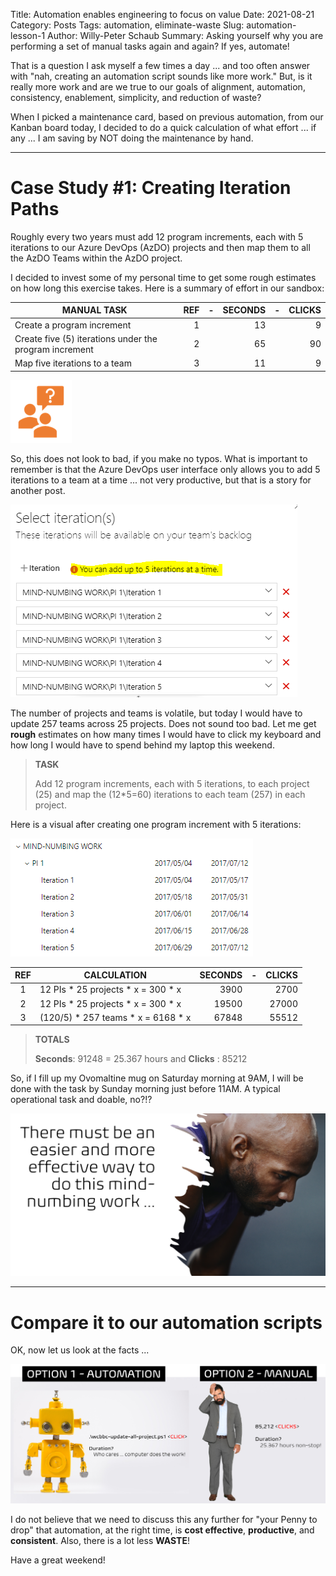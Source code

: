Title: Automation enables engineering to focus on value
Date: 2021-08-21
Category: Posts
Tags: automation, eliminate-waste
Slug: automation-lesson-1
Author: Willy-Peter Schaub
Summary: Asking yourself why you are performing a set of manual tasks again and again? If yes, automate!

That is a question I ask myself a few times a day ... and too often answer with "nah, creating an automation script sounds like more work." But, is it really more work and are we true to our goals of alignment, automation, consistency, enablement, simplicity, and reduction of waste? 

When I picked a maintenance card, based on previous automation, from our Kanban board today, I decided to do a quick calculation of what effort ... if any ... I am saving by NOT doing the maintenance by hand.

---

# Case Study #1: Creating Iteration Paths

Roughly every two years must add 12 program increments, each with 5 iterations to our Azure DevOps (AzDO) projects and then map them to all the AzDO Teams within the AzDO project.

I decided to invest some of my personal time to get some rough estimates on how long this exercise takes. Here is a summary of effort in our sandbox:


| MANUAL TASK                                            | REF | - | SECONDS | - | CLICKS |
|--------------------------------------------------------|----:|---|--------:|---|-------:|
| Create a program increment                             | 1   |   | 13      |   | 9      |
| Create five (5) iterations under the program increment | 2   |   | 65      |   | 90     |
| Map five iterations to a team                          | 3   |   | 11      |   | 9      |

![Iteration Mapping](../images/automation-lesson-1-5.png) 

So, this does not look to bad, if you make no typos. What is important to remember is that the Azure DevOps user interface only allows you to add 5 iterations to a team at a time ... not very productive, but that is a story for another post.

![Iteration Mapping](../images/automation-lesson-1-1.png) 

The number of projects and teams is volatile, but today I would have to update 257 teams across 25 projects. Does not sound too bad. Let me get **rough** estimates on how many times I would have to click my keyboard and how long I would have to spend behind my laptop this weekend.

> **TASK**
>
> Add 12 program increments, each with 5 iterations, to each project (25) and map the (12*5=60) iterations to each team (257) in each project.

Here is a visual after creating one program increment with 5 iterations:

![Task](../images/automation-lesson-1-2.png) 

| REF | CALCULATION                         | SECONDS | - | CLICKS |
|:---:|-------------------------------------|--------:|---|-------:|
| 1   | 12 PIs * 25 projects * x = 300 * x  | 3900    |   | 2700   |
| 2   | 12 PIs * 25 projects * x = 300 * x  | 19500   |   | 27000  |
| 3   | (120/5) * 257 teams  * x = 6168 * x | 67848   |   | 55512  |


> **TOTALS**
>
> **Seconds**: 91248 = 25.367 hours and **Clicks** : 85212


So, if I fill up my Ovomaltine mug on Saturday morning at 9AM, I will be done with the task by Sunday morning just before 11AM. A typical operational task and doable, no?!? 


![Iteration Mapping](../images/automation-lesson-1-3.png) 


---

# Compare it to our automation scripts

OK, now let us look at the facts ...

![Robot versus Humanoid](../images/automation-lesson-1-4.png) 


I do not believe that we need to discuss this any further for "your Penny to drop" that automation, at the right time, is **cost effective**, **productive**, and **consistent**. Also, there is a lot less **WASTE**!

Have a great weekend!

